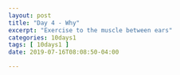 ```yaml
---
layout: post
title: "Day 4 - Why"
excerpt: "Exercise to the muscle between ears"
categories: 10days1
tags: [ 10days1 ]
date: 2019-07-16T08:08:50-04:00

---
```

